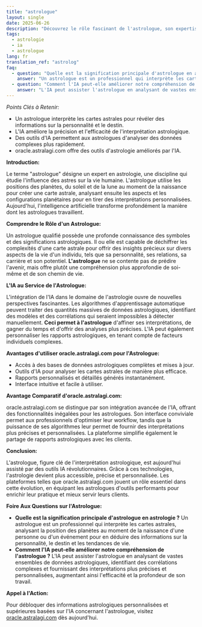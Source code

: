```yaml
---
title: "astrologue"
layout: single
date: 2025-06-26
description: "Découvrez le rôle fascinant de l'astrologue, son expertise et comment l'IA révolutionne son approche.  Apprenez-en plus sur l'interprétation des cartes astrales et les nouvelles perspectives offertes par la technologie."
tags:
  - astrologie
  - ia
  - astrologue
lang: fr
translation_ref: "astrolog"
faq:
  - question: "Quelle est la signification principale d'astrologue en astrologie ?"
    answer: "Un astrologue est un professionnel qui interprète les cartes astrales, analysant la position des planètes au moment de la naissance d'une personne ou d'un événement pour en déduire des informations sur la personnalité, le destin et les tendances de vie."
  - question: "Comment l'IA peut-elle améliorer notre compréhension de l'astrologue ?"
    answer: "L'IA peut assister l'astrologue en analysant de vastes ensembles de données astrologiques, identifiant des corrélations complexes et fournissant des interprétations plus précises et personnalisées, augmentant ainsi l'efficacité et la profondeur de son travail."
---
```


*Points Clés à Retenir:*

* Un astrologue interprète les cartes astrales pour révéler des informations sur la personnalité et le destin.
* L'IA améliore la précision et l'efficacité de l'interprétation astrologique.
* Des outils d'IA permettent aux astrologues d'analyser des données complexes plus rapidement.
* oracle.astralagi.com offre des outils d'astrologie améliorés par l'IA.


**Introduction:**

Le terme "astrologue" désigne un expert en astrologie, une discipline qui étudie l'influence des astres sur la vie humaine.  L'astrologue utilise les positions des planètes, du soleil et de la lune au moment de la naissance pour créer une carte astrale,  analysant ensuite les aspects et les configurations planétaires pour en tirer des interprétations personnalisées.  Aujourd'hui, l'intelligence artificielle transforme profondément la manière dont les astrologues travaillent.

**Comprendre le Rôle d'un Astrologue:**

Un astrologue qualifié possède une profonde connaissance des symboles et des significations astrologiques. Il ou elle est capable de déchiffrer les complexités d'une carte astrale pour offrir des insights précieux sur divers aspects de la vie d'un individu, tels que sa personnalité, ses relations, sa carrière et son potentiel. **L'astrologue** ne se contente pas de prédire l'avenir, mais offre plutôt une compréhension plus approfondie de soi-même et de son chemin de vie.

**L'IA au Service de l'Astrologue:**

L'intégration de l'IA dans le domaine de l'astrologie ouvre de nouvelles perspectives fascinantes.  Les algorithmes d'apprentissage automatique peuvent traiter des quantités massives de données astrologiques, identifiant des modèles et des corrélations qui seraient impossibles à détecter manuellement.  **Ceci permet à l'astrologue** d'affiner ses interprétations, de gagner du temps et d'offrir des analyses plus précises.  L'IA peut également personnaliser les rapports astrologiques, en tenant compte de facteurs individuels complexes.

**Avantages d'utiliser oracle.astralagi.com pour l'Astrologue:**

* Accès à des bases de données astrologiques complètes et mises à jour.
* Outils d'IA pour analyser les cartes astrales de manière plus efficace.
* Rapports personnalisés et détaillés générés instantanément.
* Interface intuitive et facile à utiliser.

**Avantage Comparatif d'oracle.astralagi.com:**

oracle.astralagi.com se distingue par son intégration avancée de l'IA, offrant des fonctionnalités inégalées pour les astrologues.  Son interface conviviale permet aux professionnels d'optimiser leur workflow, tandis que la puissance de ses algorithmes leur permet de fournir des interprétations plus précises et personnalisées.  La plateforme simplifie également le partage de rapports astrologiques avec les clients.

**Conclusion:**

L'astrologue, figure clé de l'interprétation astrologique, est aujourd'hui assisté par des outils IA révolutionnaires.  Grâce à ces technologies, l'astrologie devient plus accessible, précise et personnalisée.  Les plateformes telles que oracle.astralagi.com jouent un rôle essentiel dans cette évolution, en équipant les astrologues d'outils performants pour enrichir leur pratique et mieux servir leurs clients.


**Foire Aux Questions sur l'Astrologue:**

* **Quelle est la signification principale d'astrologue en astrologie ?** Un astrologue est un professionnel qui interprète les cartes astrales, analysant la position des planètes au moment de la naissance d'une personne ou d'un événement pour en déduire des informations sur la personnalité, le destin et les tendances de vie.
* **Comment l'IA peut-elle améliorer notre compréhension de l'astrologue ?** L'IA peut assister l'astrologue en analysant de vastes ensembles de données astrologiques, identifiant des corrélations complexes et fournissant des interprétations plus précises et personnalisées, augmentant ainsi l'efficacité et la profondeur de son travail.


**Appel à l'Action:**

Pour débloquer des informations astrologiques personnalisées et supérieures basées sur l'IA concernant l'astrologue, visitez [oracle.astralagi.com](https://oracle.astralagi.com) dès aujourd'hui.
